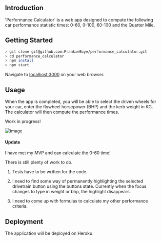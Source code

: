 ## Introduction

'Performance Calculator' is a web app designed to compute the following car performance statistic times:
0-60, 0-100, 60-100 and the Quarter Mile.

## Getting Started

```bash
> git clone git@github.com:FrankieBoye/performance_calculator.git
> cd performance_calculator
> npm install
> npm start
```
Navigate to [localhost:3000](http://localhost:3000/) on your web browser.

## Usage
When the app is completed, you will be able to select the driven wheels for your car, enter the flywheel horsepower (BHP) and the kerb weight in KG. The calculator will then compute the performance times.

Work in progress!

![image](https://user-images.githubusercontent.com/44870179/73573484-5cf57100-446b-11ea-903c-412c30120ae5.png)

#### Update

I have met my MVP and can calculate the 0-60 time!

There is still plenty of work to do.<br>
1. Tests have to be written for the code.

2. I need to find some way of permanently highlighting the selected drivetrain button using the buttons state. Currently when the focus changes to type in weight or bhp, the highlight disappears.

3. I need to come up with formulas to calculate my other performance criteria.

## Deployment

The application will be deployed on Heroku.
